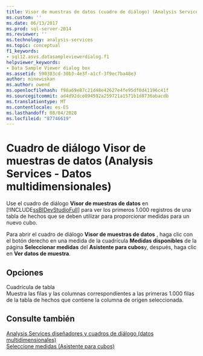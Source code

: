 ```yaml
---
title: Visor de muestras de datos (cuadro de diálogo) (Analysis Services-datos multidimensionales) | Microsoft Docs
ms.custom: ''
ms.date: 06/13/2017
ms.prod: sql-server-2014
ms.reviewer: ''
ms.technology: analysis-services
ms.topic: conceptual
f1_keywords:
- sql12.asvs.datasampleviewerdialog.f1
helpviewer_keywords:
- Data Sample Viewer dialog box
ms.assetid: 590383cd-30b3-4e3f-a1cf-3f9ec7ba48e3
author: minewiskan
ms.author: owend
ms.openlocfilehash: f98a69e87c21d48e42627e4fe95df0d41196c41f
ms.sourcegitcommit: ad4d92dce894592a259721a1571b1d8736abacdb
ms.translationtype: MT
ms.contentlocale: es-ES
ms.lasthandoff: 08/04/2020
ms.locfileid: "87746619"
---
```

# <a name="data-sample-viewer-dialog-box-analysis-services---multidimensional-data"></a>Cuadro de diálogo Visor de muestras de datos (Analysis Services - Datos multidimensionales)
  Use el cuadro de diálogo **Visor de muestras de datos** en [!INCLUDE[ssBIDevStudioFull](../includes/ssbidevstudiofull-md.md)] para ver los primeros 1.000 registros de una tabla de hechos que se deben utilizar para proporcionar medidas para un nuevo cubo.  
  
 Para abrir el cuadro de diálogo **Visor de muestras de datos** , haga clic con el botón derecho en una medida de la cuadrícula **Medidas disponibles** de la página **Seleccionar medidas** del **Asistente para cubos**y, después, haga clic en **Ver datos de muestra**.  
  
## <a name="options"></a>Opciones  
 Cuadrícula de tabla  
 Muestra las filas y las columnas correspondientes a las primeras 1.000 filas de la tabla de hechos que contiene la columna de origen seleccionada.  
  
## <a name="see-also"></a>Consulte también  
 [Analysis Services diseñadores y cuadros de diálogo &#40;datos multidimensionales&#41;](analysis-services-designers-and-dialog-boxes-multidimensional-data.md)   
 [Seleccione medidas &#40;Asistente para cubos&#41;](select-measures-cube-wizard.md)  
  
  
